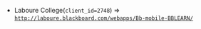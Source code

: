  - Laboure College(`client_id=2748`) => [`http://laboure.blackboard.com/webapps/Bb-mobile-BBLEARN/`](http://laboure.blackboard.com/webapps/Bb-mobile-BBLEARN/)
